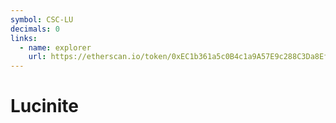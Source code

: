 ```yaml
---
symbol: CSC-LU
decimals: 0
links:
  - name: explorer
    url: https://etherscan.io/token/0xEC1b361a5c0B4c1a9A57E9c288C3Da8EfB111e2B
---
```


# Lucinite
